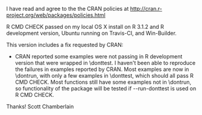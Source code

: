 I have read and agree to the the CRAN policies at
http://cran.r-project.org/web/packages/policies.html

R CMD CHECK passed on my local OS X install on R 3.1.2 and R development
version, Ubuntu running on Travis-CI, and Win-Builder.

This version includes a fix requested by CRAN:
- CRAN reported some examples were not passing in R development version that 
were wrapped in \donttest. I haven't been able to reproduce the failures in 
examples reported by CRAN. Most examples are now in \dontrun, with only a few 
examples in \donttest, which should all pass R CMD CHECK. Most functions still
have some examples not in \dontrun, so functionality of the package will be 
tested if --run-donttest is used on R CMD CHECK.

Thanks! Scott Chamberlain
